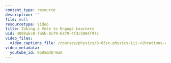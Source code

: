 ```yaml
---
content_type: resource
description: ''
file: null
resourcetype: Video
title: Taking a Vote to Engage Learners
uid: 4088abc0-fa5b-8c79-6379-4f3c5004f972
video_files:
  video_captions_file: /courses/physics/8-03sc-physics-iii-vibrations-and-waves-fall-2016/instructor-insights/taking-a-vote-to-engage-learners/0oUSmdQ-WaA.vtt
video_metadata:
  youtube_id: 0oUSmdQ-WaA
---
```

